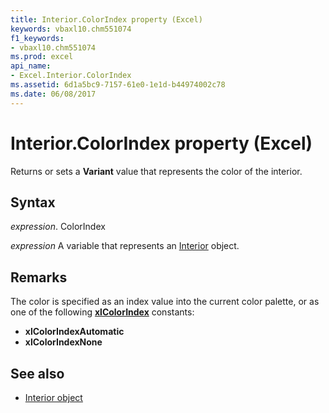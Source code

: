 ```yaml
---
title: Interior.ColorIndex property (Excel)
keywords: vbaxl10.chm551074
f1_keywords:
- vbaxl10.chm551074
ms.prod: excel
api_name:
- Excel.Interior.ColorIndex
ms.assetid: 6d1a5bc9-7157-61e0-1e1d-b44974002c78
ms.date: 06/08/2017
---
```



# Interior.ColorIndex property (Excel)

Returns or sets a **Variant** value that represents the color of the interior.

## Syntax

_expression_. ColorIndex

_expression_ A variable that represents an [Interior](Excel.Interior-graph-property.md) object.


## Remarks

The color is specified as an index value into the current color palette, or as one of the following **[xlColorIndex](Excel.XlColorIndex.md)** constants:

- **xlColorIndexAutomatic**   
- **xlColorIndexNone**
    
## See also

- [Interior object](Excel.Interior(object).md)

